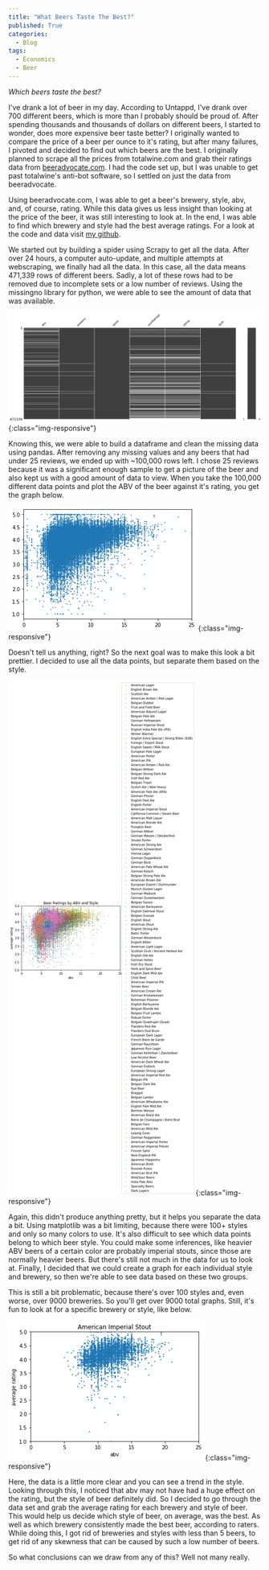 ```yaml
---
title: "What Beers Taste The Best?"
published: True
categories:
  - Blog
tags:
  - Economics
  - Beer
---
```


*Which beers taste the best?*

I've drank a lot of beer in my day. According to Untappd, I've drank over 700 different beers, which is more than I probably should be proud of. After spending thousands and thousands of dollars on different beers, I started to wonder, does more expensive beer taste better? I originally wanted to compare the price of a beer per ounce to it's rating, but after many failures, I pivoted and decided to find out which beers are the best. I originally planned to scrape all the prices from totalwine.com and grab their ratings data from [beeradvocate.com](beeradvocate.com). I had the code set up, but I was unable to get past totalwine's anti-bot software, so I settled on just the data from beeradvocate. 

Using beeradvocate.com, I was able to get a beer's brewery, style, abv, and, of course, rating. While this data gives us less insight than looking at the price of the beer, it was still interesting to look at. In the end, I was able to find which brewery and style had the best average ratings. For a look at the code and data visit [my github](github.com/sleavor/Beer-Project).

We started out by building a spider using Scrapy to get all the data. After over 24 hours, a computer auto-update, and multiple attempts at webscraping, we finally had all the data. In this case, all the data means 471,339 rows of different beers. Sadly, a lot of these rows had to be removed due to incomplete sets or a low number of reviews. Using the missingno library for python, we were able to see the amount of data that was available. 

![Missing data points](/assets/images/BeerBlog/missingnoData.png){:class="img-responsive"}

Knowing this, we were able to build a dataframe and clean the missing data using pandas. After removing any missing values and any beers that had under 25 reviews, we ended up with ~100,000 rows left. I chose 25 reviews because it was a significant enough sample to get a picture of the beer and also kept us with a good amount of data to view. When you take the 100,000 different data points and plot the ABV of the beer against it's rating, you get the graph below.

![All data points](/assets/images/BeerBlog/AllData.png){:class="img-responsive"}

Doesn't tell us anything, right? So the next goal was to make this look a bit prettier. I decided to use all the data points, but separate them based on the style.

![All data points by style](/assets/images/BeerBlog/AllDataByStyle.png){:class="img-responsive"}

Again, this didn't produce anything pretty, but it helps you separate the data a bit. Using matplotlib was a bit limiting, because there were 100+ styles and only so many colors to use. It's also difficult to see which data points belong to which beer style. You could make some inferences, like heavier ABV beers of a certain color are probably imperial stouts, since those are normally heavier beers. But there's still not much in the data for us to look at. Finally, I decided that we could create a graph for each individual style and brewery, so then we're able to see data based on these two groups.

This is still a bit problematic, because there's over 100 styles and, even worse, over 9000 breweries. So you'll get over 9000 total graphs. Still, it's fun to look at for a specific brewery or style, like below. 

![Graph of Amerian Imperial Stout](/assets/images/BeerBlog/AmericanImperialStout.png){:class="img-responsive"}

Here, the data is a little more clear and you can see a trend in the style. Looking through this, I noticed that abv may not have had a huge effect on the rating, but the style of beer definitely did. So I decided to go through the data set and grab the average rating for each brewery and style of beer. This would help us decide which style of beer, on average, was the best. As well as which brewery consistently made the best beer, according to raters. While doing this, I got rid of breweries and styles with less than 5 beers, to get rid of any skewness that can be caused by such a low number of beers.

So what conclusions can we draw from any of this? Well not many really. 


